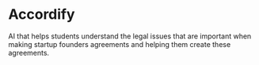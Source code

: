 # Accordify
AI that helps students understand the legal issues that are important when making startup founders agreements and helping them create these agreements.
